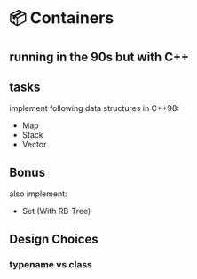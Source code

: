 # 📦 Containers

## running in the 90s but with C++

## tasks

implement following data structures in C++98:

- Map
- Stack
- Vector

## Bonus

also implement:

- Set (With RB-Tree)

## Design Choices

###  typename vs class
[](https://mariusbancila.ro/blog/2021/03/15/typename-or-class/)
